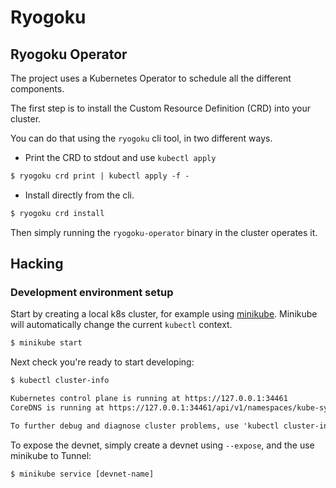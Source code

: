 # Ryogoku


## Ryogoku Operator

The project uses a Kubernetes Operator to schedule all the different components.

The first step is to install the Custom Resource Definition (CRD) into your cluster.

You can do that using the `ryogoku` cli tool, in two different ways.

 - Print the CRD to stdout and use `kubectl apply`

```txt
$ ryogoku crd print | kubectl apply -f -
```

 - Install directly from the cli.

```txt
$ ryogoku crd install
```

Then simply running the `ryogoku-operator` binary in the cluster operates it.

## Hacking


### Development environment setup

Start by creating a local k8s cluster, for example using [minikube](https://minikube.sigs.k8s.io/docs/start/).
Minikube will automatically change the current `kubectl` context.

```txt
$ minikube start
```

Next check you're ready to start developing:

```txt
$ kubectl cluster-info

Kubernetes control plane is running at https://127.0.0.1:34461
CoreDNS is running at https://127.0.0.1:34461/api/v1/namespaces/kube-system/services/kube-dns:dns/proxy

To further debug and diagnose cluster problems, use 'kubectl cluster-info dump'.
```

To expose the devnet, simply create a devnet using `--expose`, and the use minikube to Tunnel:

```txt
$ minikube service [devnet-name]
```
